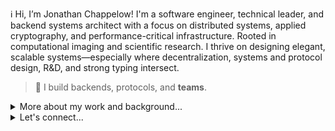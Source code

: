 ℹ️ Hi, I’m Jonathan Chappelow! I'm a software engineer, technical leader, and backend systems architect with a focus on distributed systems, applied cryptography, and performance-critical infrastructure. Rooted in computational imaging and scientific research. I thrive on designing elegant, scalable systems—especially where decentralization, systems and protocol design, R&D, and strong typing intersect.

> 🔧 I build backends, protocols, and **teams**.

<details>
  <summary>More about my work and background...</summary>

### Highlighted Work

#### 🗃️ [kwil-db](https://github.com/jchappelow/kwil-db) (Lead Developer, Head of Engineering @ [Kwil](https://kwil.com))

A distributed database for web3 using blockchain concepts for authorization and replication, with a PostgreSQL-backed datastore.

- Led system architecture and technical direction.
- Authored the PostgreSQL-backed datastore, libp2p-based networking layer, and JSON-RPC APIs.
- Implemented telemetry instrumentation, cryptographic identity systems, peer discovery, and many key features of the node software.
- Mentored engineers, reviewed all core code, and built a high-caliber engineering team.

#### 🔄 [DCRDEX](https://github.com/decred/dcrdex)

- Co-architect and lead developer for the open-source DCRDEX project, a fully non-custodial, cross-chain atomic swap system.
- Backend logic, PostgreSQL data layers, and atomic swap trade management.

#### 🧭 [dcrdata](https://github.com/decred/dcrdata)

- Blockchain explorer and REST API service for Decred.
- Contributor, architect, and maintainer.

You can find more of my work across:

- [@chappjc](https://github.com/chappjc) – primary GitHub
- [@jchappelow](https://github.com/jchappelow) – secondary GitHub (active with [Kwil](https://github.com/kwilteam))

---

### 🧠 Tech Stack & Interests

- Languages: Go, SQL, C++, CUDA
- Tech: PostgreSQL, libp2p, Docker, GCP, AWS, OpenTelemetry, JSON-RPC, REST
- Focus: Distributed systems, protocol design, observability, applied cryptography
- Practices: Mentorship, CI/CD, clean architecture, defensive coding, IaC (Terraform, Docker, etc.)

---

### 🎓 Background

- Ph.D. in Biomedical Engineering — Rutgers University  
- Former medical imaging research scientist, published author, and co-inventor on multiple patents.

📄 [Resume available here](https://github.com/chappjc/chappjc/raw/main/Jonathan_Chappelow_Resume_2025.pdf)

</details>

<details>
  <summary>Let's connect...</summary>

Open to discussions around:

- Engineering leadership roles
- Deep-tech backend projects
- Open-source initiatives

📍 Austin, TX

📫 chappjc@protonmail.com

🐦 [@chappjc](https://x.com/chappjc)

💼 [LinkedIn](https://www.linkedin.com/in/jonathan-chappelow)

</details>
